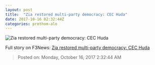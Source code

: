 ```yaml
---
layout: post
title:  "Zia restored multi-party democracy: CEC Huda"
date: 2017-10-16 02:32:44Z
categories: prothom-alo
---
```


![Zia restored multi-party democracy: CEC Huda](http://en.prothom-alo.com/contents/cache/images/1200x630x1/uploads/media/2017/02/16/d466a3d8133dedf0c565a6b554b36c9b-CEC.jpg?jadewits_media_id=130249)




Full story on F3News: [Zia restored multi-party democracy: CEC Huda](http://www.f3nws.com/n/kDBFVB)

> Posted on: Monday, October 16, 2017 2:32:44 AM
